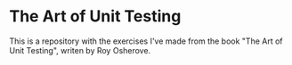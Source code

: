 ﻿# The Art of Unit Testing

This is a repository with the exercises I've made from the book "The Art of Unit Testing", writen by Roy Osherove.